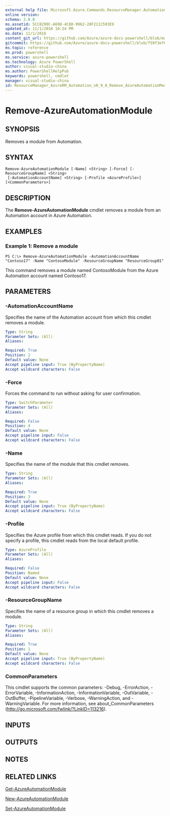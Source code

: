 ```yaml
---
external help file: Microsoft.Azure.Commands.ResourceManager.Automation.dll-Help.xml
online version: 
schema: 2.0.0
ms.assetid: 5CC8299C-A698-4C80-9962-28F211C593E9
updated_at: 11/1/2016 10:24 PM
ms.date: 11/1/2016
content_git_url: https://github.com/Azure/azure-docs-powershell/blob/master/azureps-cmdlets-docs/ResourceManager/AzureRM.Automation/v0.9.8/Remove-AzureAutomationModule.md
gitcommit: https://github.com/Azure/azure-docs-powershell/blob/f59f3ef60bc592383812213e69fd77ba950759ed/azureps-cmdlets-docs/ResourceManager/AzureRM.Automation/v0.9.8/Remove-AzureAutomationModule.md
ms.topic: reference
ms.prod: powershell
ms.service: azure-powershell
ms.technology: Azure PowerShell
author: visual-studio-china
ms.author: PowerShellHelpPub
keywords: powershell, cmdlet
manager: visual-studio-china
id: ResourceManager_AzureRM_Automation_v0_9_8_Remove_AzureAutomationModule_md
---
```


# Remove-AzureAutomationModule

## SYNOPSIS
Removes a module from Automation.

## SYNTAX

```
Remove-AzureAutomationModule [-Name] <String> [-Force] [-ResourceGroupName] <String>
 [-AutomationAccountName] <String> [-Profile <AzureProfile>] [<CommonParameters>]
```

## DESCRIPTION
The **Remove-AzureAutomationModule** cmdlet removes a module from an Automation account in Azure Automation.

## EXAMPLES

### Example 1: Remove a module
```
PS C:\> Remove-AzureAutomationModule -AutomationAccountName "Contoso17" -Name "ContosoModule" -ResourceGroupName "ResourceGroup01"
```

This command removes a module named ContosoModule from the Azure Automation account named Contoso17.

## PARAMETERS

### -AutomationAccountName
Specifies the name of the Automation account from which this cmdlet removes a module.

```yaml
Type: String
Parameter Sets: (All)
Aliases: 

Required: True
Position: 2
Default value: None
Accept pipeline input: True (ByPropertyName)
Accept wildcard characters: False
```

### -Force
Forces the command to run without asking for user confirmation.

```yaml
Type: SwitchParameter
Parameter Sets: (All)
Aliases: 

Required: False
Position: 4
Default value: None
Accept pipeline input: False
Accept wildcard characters: False
```

### -Name
Specifies the name of the module that this cmdlet removes.

```yaml
Type: String
Parameter Sets: (All)
Aliases: 

Required: True
Position: 3
Default value: None
Accept pipeline input: True (ByPropertyName)
Accept wildcard characters: False
```

### -Profile
Specifies the Azure profile from which this cmdlet reads.
If you do not specify a profile, this cmdlet reads from the local default profile.

```yaml
Type: AzureProfile
Parameter Sets: (All)
Aliases: 

Required: False
Position: Named
Default value: None
Accept pipeline input: False
Accept wildcard characters: False
```

### -ResourceGroupName
Specifies the name of a resource group in which this cmdlet removes a module.

```yaml
Type: String
Parameter Sets: (All)
Aliases: 

Required: True
Position: 1
Default value: None
Accept pipeline input: True (ByPropertyName)
Accept wildcard characters: False
```

### CommonParameters
This cmdlet supports the common parameters: -Debug, -ErrorAction, -ErrorVariable, -InformationAction, -InformationVariable, -OutVariable, -OutBuffer, -PipelineVariable, -Verbose, -WarningAction, and -WarningVariable. For more information, see about_CommonParameters (http://go.microsoft.com/fwlink/?LinkID=113216).

## INPUTS

## OUTPUTS

## NOTES

## RELATED LINKS

[Get-AzureAutomationModule](xref:ResourceManager/AzureRM.Automation/v0.9.8/Get-AzureAutomationModule.md)

[New-AzureAutomationModule](xref:ResourceManager/AzureRM.Automation/v0.9.8/New-AzureAutomationModule.md)

[Set-AzureAutomationModule](xref:ResourceManager/AzureRM.Automation/v0.9.8/Set-AzureAutomationModule.md)


